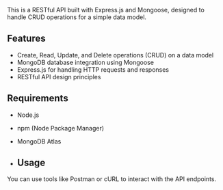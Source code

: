 This is a RESTful API built with Express.js and Mongoose, designed to handle CRUD operations for a simple data model.

## Features

- Create, Read, Update, and Delete operations (CRUD) on a data model
- MongoDB database integration using Mongoose
- Express.js for handling HTTP requests and responses
- RESTful API design principles

## Requirements
- Node.js
- npm (Node Package Manager)
- MongoDB Atlas

- ## Usage
You can use tools like Postman or cURL to interact with the API endpoints. 
